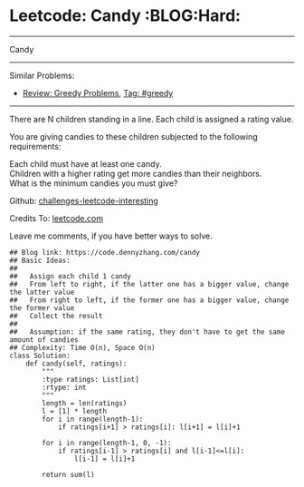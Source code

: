 # Leetcode: Candy     :BLOG:Hard:


---

Candy  

---

Similar Problems:  
-   [Review: Greedy Problems](https://code.dennyzhang.com/review-greedy), [Tag: #greedy](https://code.dennyzhang.com/tag/greedy)

---

There are N children standing in a line. Each child is assigned a rating value.  

You are giving candies to these children subjected to the following requirements:  

Each child must have at least one candy.  
Children with a higher rating get more candies than their neighbors.  
What is the minimum candies you must give?  

Github: [challenges-leetcode-interesting](https://github.com/DennyZhang/challenges-leetcode-interesting/tree/master/candy)  

Credits To: [leetcode.com](https://leetcode.com/problems/candy/description/)  

Leave me comments, if you have better ways to solve.  

    ## Blog link: https://code.dennyzhang.com/candy
    ## Basic Ideas:
    ##
    ##   Assign each child 1 candy
    ##   From left to right, if the latter one has a bigger value, change the latter value
    ##   From right to left, if the former one has a bigger value, change the former value
    ##   Collect the result
    ##
    ##   Assumption: if the same rating, they don't have to get the same amount of candies
    ## Complexity: Time O(n), Space O(n)
    class Solution:
        def candy(self, ratings):
            """
            :type ratings: List[int]
            :rtype: int
            """
            length = len(ratings)
            l = [1] * length
            for i in range(length-1):
                if ratings[i+1] > ratings[i]: l[i+1] = l[i]+1
    
            for i in range(length-1, 0, -1):
                if ratings[i-1] > ratings[i] and l[i-1]<=l[i]:
                    l[i-1] = l[i]+1
    
            return sum(l)